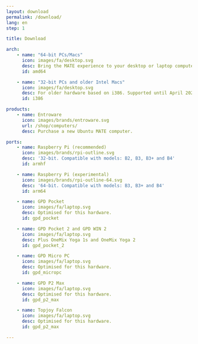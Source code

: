 ```yaml
---
layout: download
permalink: /download/
lang: en
step: 1

title: Download

arch:
    - name: "64-bit PCs/Macs"
      icon: images/fa/desktop.svg
      desc: Bring the MATE experience to your desktop or laptop computer.
      id: amd64

    - name: "32-bit PCs and older Intel Macs"
      icon: images/fa/desktop.svg
      desc: For older hardware based on i386. Supported until April 2021.
      id: i386

products:
    - name: Entroware
      icon: images/brands/entroware.svg
      url: /shop/computers/
      desc: Purchase a new Ubuntu MATE computer.

ports:
    - name: Raspberry Pi (recommended)
      icon: images/brands/rpi-outline.svg
      desc: '32-bit. Compatible with models: B2, B3, B3+ and B4'
      id: armhf

    - name: Raspberry Pi (experimental)
      icon: images/brands/rpi-outline-64.svg
      desc: '64-bit. Compatible with models: B3, B3+ and B4'
      id: arm64

    - name: GPD Pocket
      icon: images/fa/laptop.svg
      desc: Optimised for this hardware.
      id: gpd_pocket

    - name: GPD Pocket 2 and GPD WIN 2
      icon: images/fa/laptop.svg
      desc: Plus OneMix Yoga 1s and OneMix Yoga 2
      id: gpd_pocket_2

    - name: GPD Micro PC
      icon: images/fa/laptop.svg
      desc: Optimised for this hardware.
      id: gpd_micropc

    - name: GPD P2 Max
      icon: images/fa/laptop.svg
      desc: Optimised for this hardware.
      id: gpd_p2_max

    - name: Topjoy Falcon
      icon: images/fa/laptop.svg
      desc: Optimised for this hardware.
      id: gpd_p2_max

---
```

